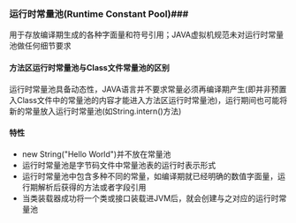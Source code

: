 ### 运行时常量池(Runtime Constant Pool)###
用于存放编译期生成的各种字面量和符号引用；JAVA虚拟机规范未对运行时常量池做任何细节要求

#### 方法区运行时常量池与Class文件常量池的区别 ####
运行时常量池具备动态性，JAVA语言并不要求常量必须再编译期产生(即并非预置入Class文件中的常量池的内容才能进入方法区运行时常量池)，运行期间也可能将新的常量放入运行时常量池(如String.intern()方法)

#### 特性  ####
- new String("Hello World")并不放在常量池
- 运行时常量池是字节码文件中常量池表的运行时表示形式
- 运行时常量池中包含多种不同的常量，如编译期就已经明确的数值字面量，运行期解析后获得的方法或者字段引用
- 当类装载器成功将一个类或接口装载进JVM后，就会创建与之对应的运行时常量池